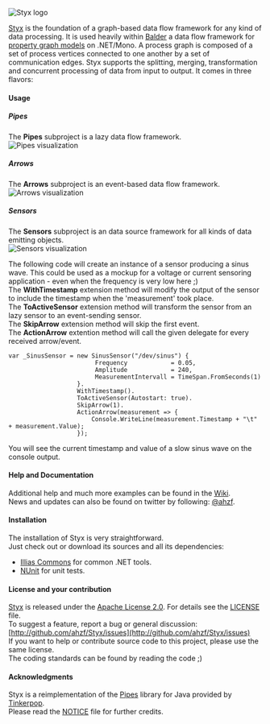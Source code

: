 ![Styx logo](/ahzf/Styx/raw/master/artwork/styx_small.png)

[Styx](http://github.com/ahzf/Styx) is the foundation of a graph-based data flow framework for any kind of data processing.
It is used heavily within [Balder](http://github.com/ahzf/Balder) a data flow framework for
[property graph models](http://github.com/tinkerpop/gremlin/wiki/Defining-a-Property-Graph) on .NET/Mono.
A process graph is composed of a set of process vertices connected to one another by a set of communication edges.
Styx supports the splitting, merging, transformation and concurrent processing of data from input to output. It comes in three flavors:

#### Usage


##### Pipes
The **Pipes** subproject is a lazy data flow framework.    
![Pipes visualization](/ahzf/Styx/raw/master/artwork/pipes_small.png)


##### Arrows

The **Arrows** subproject is an event-based data flow framework.    
![Arrows visualization](/ahzf/Styx/raw/master/artwork/arrows_small.png)


##### Sensors

The **Sensors** subproject is an data source framework for all kinds of data emitting objects.    
  ![Sensors visualization](/ahzf/Styx/raw/master/artwork/sensors_small.png)

The following code will create an instance of a sensor producing a sinus wave. This could be used as a mockup for a voltage or current sensoring application - even when the frequency is very low here ;)    
The **WithTimestamp** extension method will modify the output of the sensor to include the timestamp when the 'measurement' took place.    
The **ToActiveSensor** extension method will transform the sensor from an lazy sensor to an event-sending sensor.    
The **SkipArrow** extension method will skip the first event.    
The **ActionArrow** extention method will call the given delegate for every received arrow/event.    

    var _SinusSensor = new SinusSensor("/dev/sinus") {
                            Frequency            = 0.05,
                            Amplitude            = 240,
                            MeasurementIntervall = TimeSpan.FromSeconds(1)
                       }.
                       WithTimestamp().
                       ToActiveSensor(Autostart: true).
                       SkipArrow(1).
                       ActionArrow(measurement => {
                           Console.WriteLine(measurement.Timestamp + "\t" + measurement.Value);
                       });

You will see the current timestamp and value of a slow sinus wave on the console output.


#### Help and Documentation

Additional help and much more examples can be found in the [Wiki](http://github.com/ahzf/Styx/wiki).   
News and updates can also be found on twitter by following: [@ahzf](http://www.twitter.com/ahzf).

#### Installation

The installation of Styx is very straightforward.    
Just check out or download its sources and all its dependencies:

- [Illias Commons](http://www.github.com/ahzf/Illias) for common .NET tools.
- [NUnit](http://www.nunit.org/) for unit tests.

#### License and your contribution

[Styx](http://github.com/ahzf/Styx) is released under the [Apache License 2.0](http://www.apache.org/licenses/LICENSE-2.0). For details see the [LICENSE](/ahzf/Styx/blob/master/LICENSE) file.    
To suggest a feature, report a bug or general discussion: [http://github.com/ahzf/Styx/issues](http://github.com/ahzf/Styx/issues)    
If you want to help or contribute source code to this project, please use the same license.   
The coding standards can be found by reading the code ;)

#### Acknowledgments

Styx is a reimplementation of the [Pipes](http://github.com/tinkerpop/pipes) library for Java provided by [Tinkerpop](http://tinkerpop.com).    
Please read the [NOTICE](/ahzf/Styx/blob/master/NOTICE) file for further credits.

#### 

